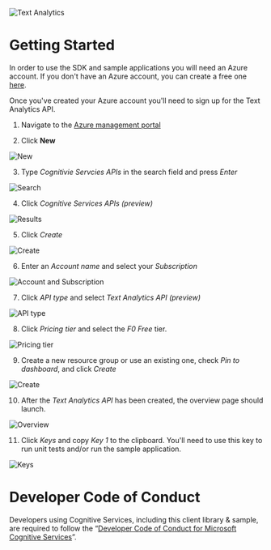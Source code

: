 ![Text Analytics](Images/TextAnalytics.png)

# Getting Started

In order to use the SDK and sample applications you will need an Azure account. If you don't have an Azure account, you can create a free one [here](https://azure.microsoft.com/en-us/free/).

Once you've created your Azure account you'll need to sign up for the Text Analytics API.

1. Navigate to the [Azure management portal](https://portal.azure.com)

2. Click **New**

  ![New](Images/01-getting-started/01-new.PNG)

3. Type _Cognitivie Servcies APIs_ in the search field and press _Enter_

  ![Search](Images/01-getting-started/02-search.PNG)

4. Click _Cognitive Services APIs (preview)_

  ![Results](Images/01-getting-started/03-results.PNG)

5. Click _Create_

  ![Create](Images/01-getting-started/04-create.PNG)

6. Enter an _Account name_ and select your _Subscription_

  ![Account and Subscription](Images/01-getting-started/05-account-and-subscription.png)

7. Click _API type_ and select _Text Analytics API (preview)_

  ![API type](Images/01-getting-started/06-api-type.PNG)

8. Click _Pricing tier_ and select the _F0 Free_ tier.

  ![Pricing tier](Images/01-getting-started/07-pricing-tier.PNG)

9. Create a new resource group or use an existing one, check _Pin to dashboard_, and click _Create_

  ![Create](Images/01-getting-started/08-create.PNG)

10. After the _Text Analytics API_ has been created, the overview page should launch.

  ![Overview](Images/01-getting-started/09-overview.PNG)

11. Click _Keys_ and copy _Key 1_ to the clipboard. You'll need to use this key to run unit tests and/or run the sample application.

  ![Keys](Images/01-getting-started/10-keys.PNG)

Developer Code of Conduct
=======

Developers using Cognitive Services, including this client library & sample, are required to follow the “[Developer Code of Conduct for Microsoft Cognitive Services](http://go.microsoft.com/fwlink/?LinkId=698895)”.
